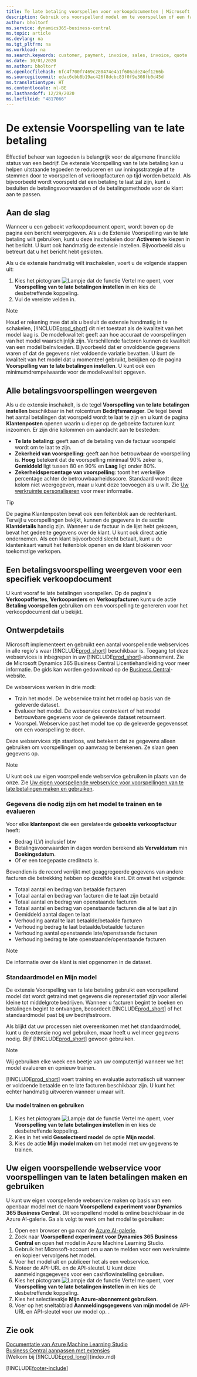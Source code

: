 ```yaml
---
title: Te late betaling voorspellen voor verkoopdocumenten | Microsoft Docs
description: Gebruik ons voorspellend model om te voorspellen of een factuur op tijd betaald zal worden.
author: bholtorf
ms.service: dynamics365-business-central
ms.topic: article
ms.devlang: na
ms.tgt_pltfrm: na
ms.workload: na
ms.search.keywords: customer, payment, invoice, sales, invoice, quote
ms.date: 10/01/2020
ms.author: bholtorf
ms.openlocfilehash: 6fc4f700f7469c280474e4a1f606ade24ef1266b
ms.sourcegitcommit: edac6cbb8b19ac426f8dcbc83f0f9e308fb0d45d
ms.translationtype: HT
ms.contentlocale: nl-BE
ms.lasthandoff: 12/29/2020
ms.locfileid: "4817066"
---
```

# <a name="the-late-payment-prediction-extension"></a>De extensie Voorspelling van te late betaling  
Effectief beheer van tegoeden is belangrijk voor de algemene financiële status van een bedrijf. De extensie Voorspelling van te late betaling kan u helpen uitstaande tegoeden te reduceren en uw inningsstrategie af te stemmen door te voorspellen of verkoopfacturen op tijd worden betaald. Als bijvoorbeeld wordt voorspeld dat een betaling te laat zal zijn, kunt u besluiten de betalingsvoorwaarden of de betalingsmethode voor de klant aan te passen.

## <a name="getting-started"></a>Aan de slag

Wanneer u een geboekt verkoopdocument opent, wordt boven op de pagina een bericht weergegeven. Als u de Extensie Voorspelling van te late betaling wilt gebruiken, kunt u deze inschakelen door **Activeren** te kiezen in het bericht. U kunt ook handmatig de extensie instellen. Bijvoorbeeld als u betreurt dat u het bericht hebt gesloten.  

Als u de extensie handmatig wilt inschakelen, voert u de volgende stappen uit:

1. Kies het pictogram ![Lampje dat de functie Vertel me opent](media/ui-search/search_small.png "Vertel me wat u wilt doen"), voer **Voorspelling van te late betalingen instellen** in en kies de desbetreffende koppeling.  
2. Vul de vereiste velden in.

> [!Note]
> Houd er rekening mee dat als u besluit de extensie handmatig in te schakelen, [!INCLUDE[prod_short](includes/prod_short.md)] dit niet toestaat als de kwaliteit van het model laag is. De modelkwaliteit geeft aan hoe accuraat de voorspellingen van het model waarschijnlijk zijn. Verschillende factoren kunnen de kwaliteit van een model beïnvloeden. Bijvoorbeeld dat er onvoldoende gegevens waren of dat de gegevens niet voldoende variatie bevatten. U kunt de kwaliteit van het model dat u momenteel gebruikt, bekijken op de pagina **Voorspelling van te late betalingen instellen**. U kunt ook een minimumdrempelwaarde voor de modelkwaliteit opgeven.   

## <a name="viewing-all-payment-predictions"></a>Alle betalingsvoorspellingen weergeven
Als u de extensie inschakelt, is de tegel **Voorspelling van te late betalingen instellen** beschikbaar in het rolcentrum **Bedrijfsmanager**. De tegel bevat het aantal betalingen dat voorspeld wordt te laat te zijn en u kunt de pagina **Klantenposten** openen waarin u dieper op de geboekte facturen kunt inzoomen. Er zijn drie kolommen om aandacht aan te besteden:  

* **Te late betaling**: geeft aan of de betaling van de factuur voorspeld wordt om te laat te zijn.
* **Zekerheid van voorspelling**: geeft aan hoe betrouwbaar de voorspelling is. **Hoog** betekent dat de voorspelling minimaal 90% zeker is, **Gemiddeld** ligt tussen 80 en 90% en **Laag** ligt onder 80%.
* **Zekerheidspercentage van voorspelling**: toont het werkelijke percentage achter de betrouwbaarheidsscore. Standaard wordt deze kolom niet weergegeven, maar u kunt deze toevoegen als u wilt. Zie [Uw werkruimte personaliseren](ui-personalization-user.md) voor meer informatie.

> [!Tip]
> De pagina Klantenposten bevat ook een feitenblok aan de rechterkant. Terwijl u voorspellingen bekijkt, kunnen de gegevens in de sectie **Klantdetails** handig zijn. Wanneer u de factuur in de lijst hebt gekozen, bevat het gedeelte gegevens over de klant. U kunt ook direct actie ondernemen. Als een klant bijvoorbeeld slecht betaalt, kunt u de klantenkaart vanuit het feitenblok openen en de klant blokkeren voor toekomstige verkopen.  

## <a name="viewing-a-payment-prediction-for-a-specific-sales-document"></a>Een betalingsvoorspelling weergeven voor een specifiek verkoopdocument
U kunt vooraf te late betalingen voorspellen. Op de pagina's **Verkoopoffertes**, **Verkooporders** en **Verkoopfacturen** kunt u de actie **Betaling voorspellen** gebruiken om een voorspelling te genereren voor het verkoopdocument dat u bekijkt.

<!--## Scheduling Payment Predictions
On the **Late Payment Prediction Setup** page you can schedule updates to payment predictions for a time that is convenient for you. -->

## <a name="design-details"></a>Ontwerpdetails
Microsoft implementeert en gebruikt een aantal voorspellende webservices in alle regio's waar [!INCLUDE[prod_short](includes/prod_short.md)] beschikbaar is. Toegang tot deze webservices is inbegrepen in uw [!INCLUDE[prod_short](includes/prod_short.md)]-abonnement. Zie de Microsoft Dynamics 365 Business Central Licentiehandleiding voor meer informatie. De gids kan worden gedownload op de [Business Central](https://dynamics.microsoft.com/en-us/business-central/overview/)-website.

De webservices werken in drie modi:
- Train het model. De webservice traint het model op basis van de geleverde dataset.
- Evalueer het model. De webservice controleert of het model betrouwbare gegevens voor de geleverde dataset retourneert.
- Voorspel. Webservice past het model toe op de geleverde gegevensset om een voorspelling te doen.

Deze webservices zijn staatloos, wat betekent dat ze gegevens alleen gebruiken om voorspellingen op aanvraag te berekenen. Ze slaan geen gegevens op. 

> [!NOTE]  
>   U kunt ook uw eigen voorspellende webservice gebruiken in plaats van de onze. Zie [Uw eigen voorspellende webservice voor voorspellingen van te late betalingen maken en gebruiken](#AnchorText). 

### <a name="data-required-to-train-and-evaluate-the-model"></a>Gegevens die nodig zijn om het model te trainen en te evalueren 
Voor elke **klantenpost** die een gerelateerde **geboekte verkoopfactuur** heeft:
- Bedrag (LV) inclusief btw
- Betalingsvoorwaarden in dagen worden berekend als **Vervaldatum** min **Boekingsdatum**.
- Of er een toegepaste creditnota is. 

Bovendien is de record verrijkt met geaggregeerde gegevens van andere facturen die betrekking hebben op dezelfde klant. Dit omvat het volgende:

- Totaal aantal en bedrag van betaalde facturen
- Totaal aantal en bedrag van facturen die te laat zijn betaald
- Totaal aantal en bedrag van openstaande facturen
- Totaal aantal en bedrag van openstaande facturen die al te laat zijn
- Gemiddeld aantal dagen te laat
- Verhouding aantal te laat betaalde/betaalde facturen
- Verhouding bedrag te laat betaalde/betaalde facturen
- Verhouding aantal openstaande late/openstaande facturen
- Verhouding bedrag te late openstaande/openstaande facturen
> [!Note]
> De informatie over de klant is niet opgenomen in de dataset.

### <a name="standard-model-and-my-model"></a>Standaardmodel en Mijn model
De extensie Voorspelling van te late betaling gebruikt een voorspellend model dat wordt getraind met gegevens die representatief zijn voor allerlei kleine tot middelgrote bedrijven. Wanneer u facturen begint te boeken en betalingen begint te ontvangen, beoordeelt [!INCLUDE[prod_short](includes/prod_short.md)] of het standaardmodel past bij uw bedrijfsstroom. 

Als blijkt dat uw processen niet overeenkomen met het standaardmodel, kunt u de extensie nog wel gebruiken, maar heeft u wel meer gegevens nodig. Blijf [!INCLUDE[prod_short](includes/prod_short.md)] gewoon gebruiken.
> [!Note]
> Wij gebruiken elke week een beetje van uw computertijd wanneer we het model evalueren en opnieuw trainen. 

[!INCLUDE[prod_short](includes/prod_short.md)] voert training en evaluatie automatisch uit wanneer er voldoende betaalde en te late facturen beschikbaar zijn. U kunt het echter handmatig uitvoeren wanneer u maar wilt.

#### <a name="to-train-and-use-your-model"></a>Uw model trainen en gebruiken
1. Kies het pictogram ![Lampje dat de functie Vertel me opent](media/ui-search/search_small.png "Vertel me wat u wilt doen"), voer **Voorspelling van te late betalingen instellen** in en kies de desbetreffende koppeling.  
2. Kies in het veld **Geselecteerd model** de optie **Mijn model**.
3. Kies de actie **Mijn model maken** om het model met uw gegevens te trainen.  

## <a name="create-and-use-your-own-predictive-web-service-for-late-payment-prediction"></a><a name="AnchorText"> </a>Uw eigen voorspellende webservice voor voorspellingen van te laten betalingen maken en gebruiken
U kunt uw eigen voorspellende webservice maken op basis van een openbaar model met de naam **Voorspellend experiment voor Dynamics 365 Business Central**. Dit voorspellend model is online beschikbaar in de Azure AI-galerie. Ga als volgt te werk om het model te gebruiken:  

1. Open een browser en ga naar de [Azure AI-galerie](https://go.microsoft.com/fwlink/?linkid=2086310).  
2. Zoek naar **Voorspellend experiment voor Dynamics 365 Business Central** en open het model in Azure Machine Learning Studio.  
3. Gebruik het Microsoft-account om u aan te melden voor een werkruimte en kopieer vervolgens het model.  
4. Voer het model uit en publiceer het als een webservice.  
5. Noteer de API-URL en de API-sleutel. U kunt deze aanmeldingsgegevens voor een cashflowinstelling gebruiken.  
6. Kies het pictogram ![Lampje dat de functie Vertel me opent](media/ui-search/search_small.png "Vertel me wat u wilt doen"), voer **Voorspelling van te late betalingen instellen** in en kies de desbetreffende koppeling.  
7. Kies het selectievakje **Mijn Azure-abonnement gebruiken**.
8. Voer op het sneltabblad **Aanmeldingsgegevens van mijn model** de API-URL en API-sleutel voor uw model op.  .  

## <a name="see-also"></a>Zie ook  
[Documentatie van Azure Machine Learning Studio](https://go.microsoft.com/fwlink/?linkid=861765)  
[Business Central aanpassen met extensies](ui-extensions.md)  
[Welkom bij [!INCLUDE[prod_long](includes/prod_long.md)]](index.md)  


[!INCLUDE[footer-include](includes/footer-banner.md)]